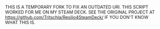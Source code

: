 THIS IS A TEMPORARY FORK TO FIX AN OUTDATED URI.
THIS SCRIPT WORKED FOR ME ON MY STEAM DECK.
SEE THE ORIGINAL PROJECT AT https://github.com/Tritschla/Resilio4SteamDeck/ IF YOU DON'T KNOW WHAT THIS IS.
